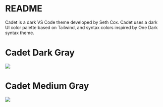 # README

Cadet is a dark VS Code theme developed by Seth Cox. Cadet uses a dark UI color palette based on Tailwind, and syntax colors inspired by One Dark syntax theme.

# Cadet Dark Gray

<img src='https://i.imgur.com/dhFUeq1.png' />

# Cadet Medium Gray

<img src='https://i.imgur.com/sWFkyeZ.png' />
